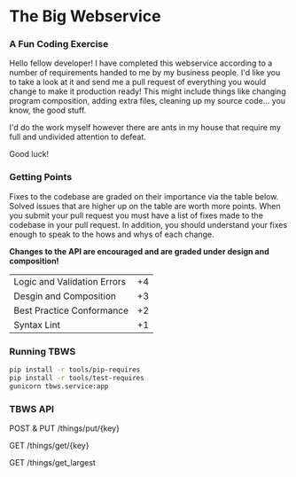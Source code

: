 # The Big Webservice

### A Fun Coding Exercise

Hello fellow developer! I have completed this webservice according to a number of requirements
handed to me by my business people. I'd like you to take a look at it and send me a pull request
of everything you would change to make it production ready! This might include things like
changing program composition, adding extra files, cleaning up my source code... you know, the
good stuff.

I'd do the work myself however there are ants in my house that require my full and undivided
attention to defeat.

Good luck!

### Getting Points

Fixes to the codebase are graded on their importance via the table below. Solved issues that
are higher up on the table are worth more points. When you submit your pull request you must
have a list of fixes made to the codebase in your pull request. In addition, you should
understand your fixes enough to speak to the hows and whys of each change.

**Changes to the API are encouraged and are graded under design and composition!**

<table>
    <tr>
        <td>Logic and Validation Errors</td>
        <td>+4</td>
    </tr>
    <tr>
        <td>Desgin and Composition</td>
        <td>+3</td>
    </tr>
    <tr>
        <td>Best Practice Conformance</td>
        <td>+2</td>
    </tr>
    <tr>
        <td>Syntax Lint</td>
        <td>+1</td>
    </tr>
</table>


### Running TBWS
```bash
pip install -r tools/pip-requires
pip install -r tools/test-requires
gunicorn tbws.service:app
```

### TBWS API

POST & PUT /things/put/{key}

GET /things/get/{key}

GET /things/get_largest
